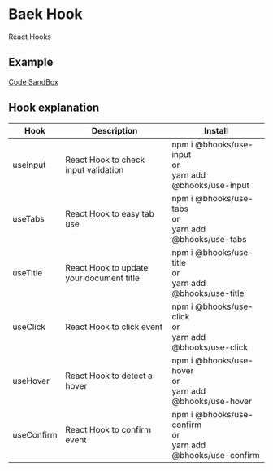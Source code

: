 # Baek Hook
React Hooks

## Example

[Code SandBox](https://codesandbox.io/s/baekhooks-bghki)

## Hook explanation

| Hook       | Description                              | Install                                                         |
| ---------- | ---------------------------------------- | --------------------------------------------------------------- |
| useInput   | React Hook to check input validation     | npm i @bhooks/use-input<br>or<br>yarn add @bhooks/use-input     |
| useTabs    | React Hook to easy tab use               | npm i @bhooks/use-tabs<br>or<br>yarn add @bhooks/use-tabs       |
| useTitle   | React Hook to update your document title | npm i @bhooks/use-title<br>or<br>yarn add @bhooks/use-title     |
| useClick   | React Hook to click event                | npm i @bhooks/use-click<br>or<br>yarn add @bhooks/use-click     |
| useHover   | React Hook to detect a hover             | npm i @bhooks/use-hover<br>or<br>yarn add @bhooks/use-hover     |
| useConfirm | React Hook to confirm event              | npm i @bhooks/use-confirm<br>or<br>yarn add @bhooks/use-confirm |
                                        